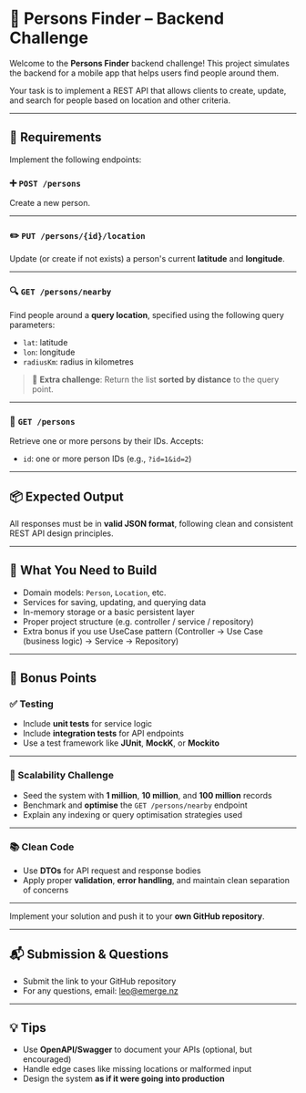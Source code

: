 # 👥 Persons Finder – Backend Challenge

Welcome to the **Persons Finder** backend challenge! This project simulates the backend for a mobile app that helps users find people around them.

Your task is to implement a REST API that allows clients to create, update, and search for people based on location and other criteria.

---

## 📌 Requirements

Implement the following endpoints:

### ➕ `POST /persons`

Create a new person.

---

### ✏️ `PUT /persons/{id}/location`

Update (or create if not exists) a person's current **latitude** and **longitude**.

---

### 🔍 `GET /persons/nearby`

Find people around a **query location**, specified using the following query parameters:

* `lat`: latitude
* `lon`: longitude
* `radiusKm`: radius in kilometres

> 🧠 **Extra challenge**: Return the list **sorted by distance** to the query point.

---

### 👤 `GET /persons`

Retrieve one or more persons by their IDs. Accepts:

* `id`: one or more person IDs (e.g., `?id=1&id=2`)

---

## 📦 Expected Output

All responses must be in **valid JSON format**, following clean and consistent REST API design principles.

---

## 🧱 What You Need to Build

* Domain models: `Person`, `Location`, etc.
* Services for saving, updating, and querying data
* In-memory storage or a basic persistent layer
* Proper project structure (e.g. controller / service / repository)
* Extra bonus if you use UseCase pattern (Controller -> Use Case (business logic) -> Service -> Repository)

---

## 🧪 Bonus Points

### ✅ Testing

* Include **unit tests** for service logic
* Include **integration tests** for API endpoints
* Use a test framework like **JUnit**, **MockK**, or **Mockito**

---

### 🧠 Scalability Challenge

* Seed the system with **1 million**, **10 million**, and **100 million** records
* Benchmark and **optimise** the `GET /persons/nearby` endpoint
* Explain any indexing or query optimisation strategies used

---

### 📚 Clean Code

* Use **DTOs** for API request and response bodies
* Apply proper **validation**, **error handling**, and maintain clean separation of concerns

---

Implement your solution and push it to your **own GitHub repository**.

---

## 📬 Submission & Questions

* Submit the link to your GitHub repository
* For any questions, email: [leo@emerge.nz](mailto:leo@emerge.nz)

---

## 💡 Tips

* Use **OpenAPI/Swagger** to document your APIs (optional, but encouraged)
* Handle edge cases like missing locations or malformed input
* Design the system **as if it were going into production**
